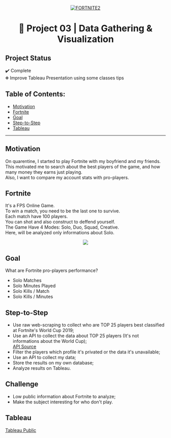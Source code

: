 <p align="center"><a href="https://imgbb.com/"><img src="https://i.ibb.co/841cFQX/FORTNITE2.jpg" alt="FORTNITE2" border="0"></a><br /><a target='_blank' href='https://imgbb.com/'></a></p>
<h1 align="center">🔎 Project 03  | Data Gathering & Visualization</h>

## Project Status
:heavy_check_mark: Complete <br>
➕ Improve Tableau Presentation using some classes tips

## Table of Contents:

- [Motivation](#motivation)
- [Fortnite](#Fortnite)
- [Goal](#goal)
- [Step-to-Step](#Step-to-Step)
- [Tableau](#Tableau)
---

## Motivation
On quarentine, I started to play Fortnite with my boyfriend and my friends.<br>
This motivated me to search about the best players of the game, and how many money they earns just playing.<br>
Also, I want to compare my account stats with pro-players.<br>

## Fortnite
It's a FPS Online Game.<br> 
To win a match, you need to be the last one to survive.<br>
Each match have 100 players. <br>
You can shot and also construct to deffend yourself.<br>
The Game Have 4 Modes: Solo, Duo, Squad, Creative.<br> 
Here, will be analyzed only informations about Solo.
<p align="center">
  <img src="https://i.imgur.com/AUbj4rS.jpg">
</p>

## Goal
What are Fortnite pro-players performance? 
- Solo Matches
- Solo Minutes Played
- Solo Kills / Match
- Solo Kills / Minutes

## Step-to-Step
- Use raw web-scraping to collect who are TOP 25 players best classified at Fortnite's World Cup 2019;<br>
- Use an API to collect the data about TOP 25 players (It's not informations about the World Cup);<br>
<a href="https://dash.fortnite-api.com/">API Source <br></a>
- Filter the players which profile it's privated or the data it's unavailable;<br>
- Use an API to collect my data;<br>
- Store the results on my own database;<br>
- Analyze results on Tableau.<br>

## Challenge
- Low public information about Fortnite to analyze;
- Make the subject interesting for who don't play.

## Tableau
<a href="https://public.tableau.com/profile/leticia.fossato#!/vizhome/Proj-Fortnite/Histria1?publish=yes">Tableau Public</a>


